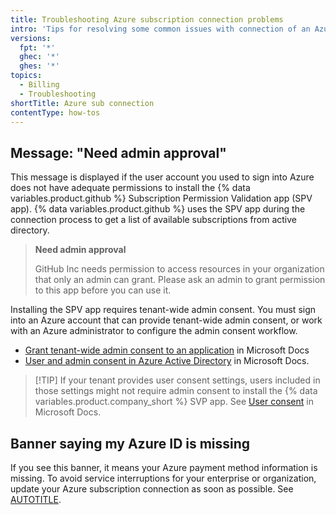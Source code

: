 ```yaml
---
title: Troubleshooting Azure subscription connection problems
intro: 'Tips for resolving some common issues with connection of an Azure subscription to your account on {% data variables.product.github %}.'
versions:
  fpt: '*'
  ghec: '*'
  ghes: '*'
topics:
  - Billing
  - Troubleshooting
shortTitle: Azure sub connection
contentType: how-tos
---
```


## Message: "Need admin approval"

This message is displayed if the user account you used to sign into Azure does not have adequate permissions to install the {% data variables.product.github %} Subscription Permission Validation app (SPV app). {% data variables.product.github %} uses the SPV app during the connection process to get a list of available subscriptions from active directory.

> **Need admin approval**
>
> GitHub Inc needs permission to access resources in your organization that only an admin can grant. Please ask an admin to grant permission to this app before you can use it.

 Installing the SPV app requires tenant-wide admin consent. You must sign into an Azure account that can provide tenant-wide admin consent, or work with an Azure administrator to configure the admin consent workflow.

* [Grant tenant-wide admin consent to an application](https://learn.microsoft.com/azure/active-directory/manage-apps/grant-admin-consent) in Microsoft Docs
* [User and admin consent in Azure Active Directory](https://learn.microsoft.com/en-us/azure/active-directory/manage-apps/user-admin-consent-overview#admin-consent-workflow) in Microsoft Docs.

>[!TIP] If your tenant provides user consent settings, users included in those settings might not require admin consent to install the {% data variables.product.company_short %} SVP app. See [User consent](https://learn.microsoft.com/en-us/entra/identity/enterprise-apps/user-admin-consent-overview#user-consent) in Microsoft Docs.

## Banner saying my Azure ID is missing

If you see this banner, it means your Azure payment method information is missing. To avoid service interruptions for your enterprise or organization, update your Azure subscription connection as soon as possible. See [AUTOTITLE](/billing/how-tos/set-up-payment/connect-azure-sub).
